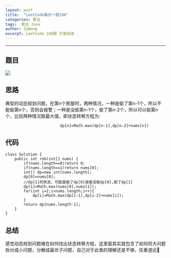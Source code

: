 ```yaml
---
layout: post
title:  "LeetCode每日一题198"
categories: 算法
tags:  算法 Java
author: ZyWang
excerpt: LeetCode 198题 打家劫舍
---
```


****
## 题目 ##
![](https://s1.ax1x.com/2020/05/29/tnLaTI.png)

## 思路 ##

典型的动态规划问题，在第n个房屋时，两种情况，一种是偷了第n-1个，所以不能偷第n个，否则会报警；一种是没偷第n-1个，偷了第n-2个，所以可以偷第n个，比较两种情况取最大值，即状态转移方程为:
	
							dp[n]=Math.max(dp[n-1],dp[n-2]+nums[n])
## 代码 ##

	class Solution {
	    public int rob(int[] nums) {
	        if(nums.length==0)return 0;
	        if(nums.length==1)return nums[0];
	        int[] dp=new int[nums.length];
	        dp[0]=nums[0];
	        //dp[1]的状态，可能是偷了dp[0]或者没偷dp[0],偷了dp[1]
	        dp[1]=Math.max(nums[0],nums[1]);
	        for(int i=2;i<nums.length;i++){
	            dp[i]=Math.max(dp[i-1],dp[i-2]+nums[i]);
	        }
	        return dp[nums.length-1];
	    }
	}

## 总结 ##

感觉动态规划问题难在如何找出状态转移方程，这里面其实就包含了如何将大问题拆分成小问题，分解成最优子问题，自己对于此类的理解还是不够，任重道远💪